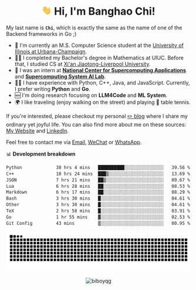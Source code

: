 <h1 align="center"><img src="assets/hi.gif" height="26" alt="wave"/> Hi, I'm Banghao Chi!</h1>

My last name is **`Chi`**, which is exactly the same as the name of one of the Backend frameworks in Go ;)

- 🏫 I'm currently an M.S. Computer Science student at the [University of Illinois at Urbana-Champaign](https://illinois.edu/).
- 👨‍🎓 I completed my Bachelor's degree in Mathematics at UIUC. Before that, I studied CS at [Xi'an Jiaotong-Liverpool University](https://www.xjtlu.edu.cn/en).
- 💼 I was an intern at **[National Center for Supercomputing Applications](https://www.ncsa.illinois.edu/)** and **[Supercomputing System AI Lab](https://supercomputing-system-ai-lab.github.io/)**.
- 👨‍💻 I have experience with Python, C++, Java, and JavaScript. Currently, I prefer writing **Python** and **Go**.
- 🆕 I'm doing research focusing on **LLM4Code** and **ML System**.
- 🌍 I like traveling (enjoy walking on the street) and playing 🏓 table tennis.

If you're interested, please checkout my personal [✏️ blog](https://banghao.live) where I share my ordinary yet joyful life. You can also find more about me on these sources: [My Website](https://biboyqg.github.io/) and [LinkedIn](https://www.linkedin.com/in/banghao-chi-550737276/).

Feel free to contact me via <a href="mailto:banghao2@illinois.edu">Email</a>, [WeChat](id:banghao1023) or [WhatsApp](+12173286124).

📊 **Development breakdown**

<!--START_SECTION:waka-->

```txt
Python             30 hrs 4 mins   ██████████░░░░░░░░░░░░░░░   39.56 %
C++                10 hrs 24 mins  ███▒░░░░░░░░░░░░░░░░░░░░░   13.69 %
JSON               7 hrs 21 mins   ██▒░░░░░░░░░░░░░░░░░░░░░░   09.67 %
Lua                6 hrs 28 mins   ██░░░░░░░░░░░░░░░░░░░░░░░   08.53 %
Markdown           6 hrs 17 mins   ██░░░░░░░░░░░░░░░░░░░░░░░   08.29 %
Bash               3 hrs 30 mins   █░░░░░░░░░░░░░░░░░░░░░░░░   04.61 %
Other              3 hrs 30 mins   █░░░░░░░░░░░░░░░░░░░░░░░░   04.61 %
TeX                2 hrs 58 mins   █░░░░░░░░░░░░░░░░░░░░░░░░   03.91 %
Go                 1 hr 55 mins    ▓░░░░░░░░░░░░░░░░░░░░░░░░   02.53 %
Git Config         43 mins         ▒░░░░░░░░░░░░░░░░░░░░░░░░   00.95 %
```

<!--END_SECTION:waka-->

<picture>
  <source media="(prefers-color-scheme: dark)" srcset="https://raw.githubusercontent.com/BiboyQG/BiboyQG/output/github-contribution-grid-snake-dark.svg">
  <source media="(prefers-color-scheme: light)" srcset="https://raw.githubusercontent.com/BiboyQG/BiboyQG/output/github-contribution-grid-snake.svg">
  <img alt="github contribution grid snake animation" src="https://raw.githubusercontent.com/BiboyQG/BiboyQG/output/github-contribution-grid-snake.svg">
</picture>

<br>

<p align="center"><img src="https://komarev.com/ghpvc/?username=biboyqg&label=Profile%20views&color=0e75b6&style=flat" alt="biboyqg" /> </p>

</div>
